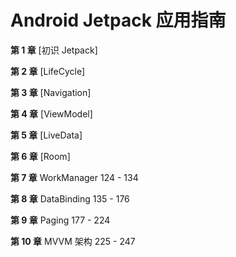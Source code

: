 # Android Jetpack 应用指南

**第 1 章** [初识 Jetpack]

**第 2 章** [LifeCycle]

**第 3 章** [Navigation]

**第 4 章** [ViewModel]

**第 5 章** [LiveData]

**第 6 章** [Room]

**第 7 章** WorkManager 124 - 134

**第 8 章** DataBinding 135 - 176

**第 9 章** Paging 177 - 224

**第 10 章** MVVM 架构 225 - 247












